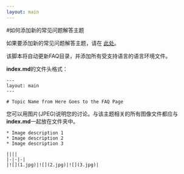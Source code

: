 ```yaml
---
layout: main
---
```


#如何添加新的常见问题解答主题

如果要添加新的常见问题解答主题，请在 [此处](https://github.com/foobnix/LibreraReader/tree/master/docs/faq)。

该脚本将自动更新FAQ目录，并添加所有受支持语言的语言环境文件。

**index.md**的文件头格式：

```
---
layout: main
---

# Topic Name from Here Goes to the FAQ Page
```

您可以用图片(JPEG)说明您的讨论。与该主题相关的所有图像文件都应与**index.md**一起放在文件夹中。

```
* Image description 1
* Image description 2
* Image description 3

||||
|-|-|-|
|![](1.jpg)|![](2.jpg)|![](3.jpg)|
```
